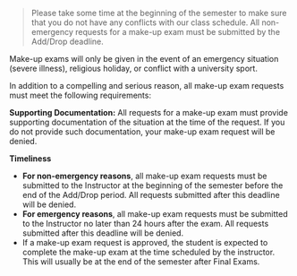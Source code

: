 
> Please take some time at the beginning of the semester to make sure that you do not have any conflicts with our class schedule. All non-emergency requests for a make-up exam must be submitted by the Add/Drop deadline.


Make-up exams will only be given in the event of an emergency situation (severe illness), religious holiday, or conflict with a university sport.

In addition to a compelling and serious reason, all make-up exam requests must meet the following requirements:

**Supporting Documentation:** All requests for a make-up exam must provide supporting documentation of the situation at the time of the request. If you do not provide such documentation, your make-up exam request will be denied.

**Timeliness** 
- **For non-emergency reasons**, all make-up exam requests must be submitted to the Instructor at the beginning of the semester before the end of the Add/Drop period. All requests submitted after this deadline will be denied.
- **For emergency reasons**, all make-up exam requests must be submitted to the Instructor no later than 24 hours after the exam. All requests submitted after this deadline will be denied.
- If a make-up exam request is approved, the student is expected to complete the make-up exam at the time scheduled by the instructor. This will usually be at the end of the semester after Final Exams. 


<!--
Additionally, since Midterm Exams 1 and 2 are being conducted outside of our regular class time, you should double check these times for any work conflicts.

**Employment:** Students who are currently employed and have a conflict between their work schedule and either Midterm Exam 1 or 2, should first make a good faith effort to rearrange their work schedule so they can attend the Midterm Exam as scheduled. If the student is unable to rearrange their schedule in order to take the Midterm Exam, the student should contact the Instructor no less than 7 calendar days before the exam date. **Note that this only applies to Midterm Exams 1 and 2, since these exams are being given outside of our scheduled class time.** A work conflict request will be denied for any exams given during our regularly scheduled class time or allocated final exam time.
-->

